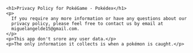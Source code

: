     <h1>Privacy Policy for PokéGame - Pokédex</h1>
    <p>
      If you require any more information or have any questions about our
      privacy policy, please feel free to contact us by email at
      miguelangelde15@gmail.com.
    </p>
    <p>This app don't srore any user data.</p>
    <p>The only information it collects is when a pokémon is caught.</p>
